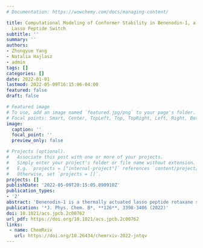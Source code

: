 ```yaml
---
# Documentation: https://wowchemy.com/docs/managing-content/

title: Computational Modeling of Conformer Stability in Benenodin-1, a Thermally Actuated
  Lasso Peptide Switch
subtitle: ''
summary: ''
authors:
- Zhongyue Yang
- Natalia Hajlasz
- admin
tags: []
categories: []
date: 2022-01-01
lastmod: 2022-05-09T16:15:06-04:00
featured: false
draft: false

# Featured image
# To use, add an image named `featured.jpg/png` to your page's folder.
# Focal points: Smart, Center, TopLeft, Top, TopRight, Left, Right, BottomLeft, Bottom, BottomRight.
image:
  caption: ''
  focal_point: ''
  preview_only: false

# Projects (optional).
#   Associate this post with one or more of your projects.
#   Simply enter your project's folder or file name without extension.
#   E.g. `projects = ["internal-project"]` references `content/project/deep-learning/index.md`.
#   Otherwise, set `projects = []`.
projects: []
publishDate: '2022-05-09T20:15:05.890910Z'
publication_types:
- '2'
abstract: 'Benenodin-1 is a thermally actuated lasso peptide rotaxane switch with two primary translational isomers that differ in the relative position of the residue Gln15. The conversion from one conformer to the other involves substantial enthalpy–entropy compensation: one conformer is energetically favored and the other is entropically favored. Here, we take a multi-scale quantum mechanical (QM) and classical molecular dynamic (MD) approach to reveal residue-specific sources of these differences in stability. QM reveals that the two benenodin-1 conformers involve distinct hydrogen bonding networks, with the enthalpically favored conformer having more intra-peptide hydrogen bonds between the Gln15 side chain and nearby residues. The evaluation of configurational entropy over the MD-sampled geometries reveals that the entropically favored conformer has enhanced conformational flexibility. By computing the by-residue-sum entropies, we identify the role of Gln15 and neighboring Glu14 in mediating the entropic variation during the switching process. These computational insights help explain the effects of Glu14Ala and Gln15Ala mutations on the conformational population of benenodin-1 observed experimentally.'
publication: '*J. Phys. Chem. B*, **126**, 3398-3406 (2022)'
doi: 10.1021/acs.jpcb.2c00762
url_pdf: https://doi.org/10.1021/acs.jpcb.2c00762
links:
 - name: ChemRxiv
   url: https://doi.org/10.26434/chemrxiv-2022-jntqv
---
```

